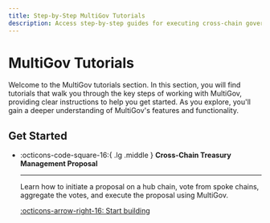 ```yaml
---
title: Step-by-Step MultiGov Tutorials
description: Access step-by-step guides for executing cross-chain governance actions, including treasury management proposals with MultiGov and Wormhole.
---
```


# MultiGov Tutorials

Welcome to the MultiGov tutorials section. In this section, you will find tutorials that walk you through the key steps of working with MultiGov, providing clear instructions to help you get started. As you explore, you'll gain a deeper understanding of MultiGov's features and functionality.

## Get Started

<div class="grid cards" markdown>

-   :octicons-code-square-16:{ .lg .middle } **Cross-Chain Treasury Management Proposal**

    ---

    Learn how to initiate a proposal on a hub chain, vote from spoke chains, aggregate the votes, and execute the proposal using MultiGov.

    [:octicons-arrow-right-16: Start building](/docs/tutorials/multigov/treasury-proposal/)

</div>
